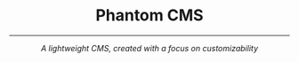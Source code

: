 <div align="center">
    <h1>Phantom CMS</h1>
    <hr>
    <i>A lightweight CMS, created with a focus on customizability</i>
</div>